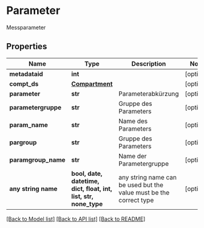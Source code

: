# Parameter

Messparameter

## Properties
Name | Type | Description | Notes
------------ | ------------- | ------------- | -------------
**metadataid** | **int** |  | [optional] 
**compt_ds** | [**Compartment**](Compartment.md) |  | [optional] 
**parameter** | **str** | Parameterabkürzung | [optional] 
**parametergruppe** | **str** | Gruppe des Parameters | [optional] 
**param_name** | **str** | Name des Parameters | [optional] 
**pargroup** | **str** | Gruppe des Parameters | [optional] 
**paramgroup_name** | **str** | Name der Parametergruppe | [optional] 
**any string name** | **bool, date, datetime, dict, float, int, list, str, none_type** | any string name can be used but the value must be the correct type | [optional]

[[Back to Model list]](../README.md#documentation-for-models) [[Back to API list]](../README.md#documentation-for-api-endpoints) [[Back to README]](../README.md)


